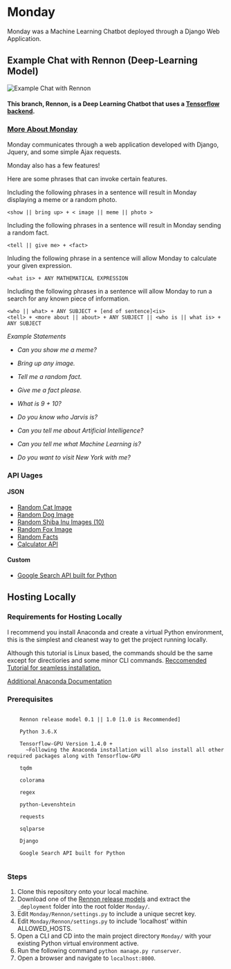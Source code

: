 # Monday 
Monday was a Machine Learning Chatbot deployed through a Django Web Application.

## Example Chat with Rennon (Deep-Learning Model)
![Example Chat with Rennon](https://i.imgur.com/TuKBZal.gif)

#### This branch, Rennon, is a Deep Learning Chatbot that uses a [Tensorflow backend](https://github.com/AfaqAnwar/Rennon).

### [More About Monday](https://github.com/AfaqAnwar/Monday/blob/rennon/Monday-Presentation.pdf)
Monday communicates through a web application developed with Django, Jquery, and some simple Ajax requests.

Monday also has a few features!

Here are some phrases that can invoke certain features.

Including the following phrases in a sentence will result in Monday displaying a meme or a random photo.

```
<show || bring up> + < image || meme || photo >
```

Including the following phrases in a sentence will result in Monday sending a random fact.

```
<tell || give me> + <fact>
```

Inluding the following phrase in a sentence will allow Monday to calculate your given expression.

```
<what is> + ANY MATHEMATICAL EXPRESSION
```

Including the following phrases in a sentence will allow Monday to run a search for any known piece of information.

```
<who || what> + ANY SUBJECT + [end of sentence]<is> 
<tell> + <more about || about> + ANY SUBJECT || <who is || what is> + ANY SUBJECT 
```

  _Example Statements_

  * _Can you show me a meme?_
  
  * _Bring up any image._
  
  * _Tell me a random fact._
  
  * _Give me a fact please._
  
  * _What is 9 + 10?_

  * _Do you know who Jarvis is?_

  * _Can you tell me about Artificial Intelligence?_

  * _Can you tell me what Machine Learning is?_
  
  * _Do you want to visit New York with me?_

### API Uages

#### JSON
 * [Random Cat Image](https://aws.random.cat/meow)
 * [Random Dog Image](https://random.dog/woof.json)
 * [Random Shiba Inu Images (10)](http://shibe.online/api/shibes?count=10&urls=true&httpsUrls=true)
 * [Random Fox Image](https://randomfox.ca/floof/)
 * [Random Facts](http://randomuselessfact.appspot.com/random.json?language=en)
 * [Calculator API](http://api.mathjs.org/)

#### Custom
 * [Google Search API built for Python](https://github.com/abenassi/Google-Search-API)

## Hosting Locally

### Requirements for Hosting Locally
I recommend you install Anaconda and create a virtual Python environment, this is the simplest and cleanest way to get the project running locally.

Although this tutorial is Linux based, the commands should be the same except for directiories and some minor CLI commands.
[Reccomended Tutorial for seamless installation.](https://www.pugetsystems.com/labs/hpc/Install-TensorFlow-with-GPU-Support-the-Easy-Way-on-Ubuntu-18-04-without-installing-CUDA-1170/)

[Additional Anaconda Documentation](https://docs.anaconda.com/anaconda/)

### Prerequisites
```

    Rennon release model 0.1 || 1.0 [1.0 is Recommended]

    Python 3.6.X

    Tensorflow-GPU Version 1.4.0 +  
      ~Following the Anaconda installation will also install all other required packages along with Tensorflow-GPU

    tqdm

    colorama

    regex

    python-Levenshtein

    requests
    
    sqlparse
    
    Django
    
    Google Search API built for Python 
    
```

### Steps
  1. Clone this repository onto your local machine.
  2. Download one of the [Rennon release models](https://www.github.com/AfaqAnwar/Rennon/releases) and extract the ```_deployment```      folder into the root folder ```Monday/```.
  3. Edit ```Monday/Rennon/settings.py``` to include a unique secret key.
  4. Edit ```Monday/Rennon/settings.py``` to include 'localhost' within ALLOWED_HOSTS.
  4. Open a CLI and CD into the main project directory ```Monday/``` with your existing Python virtual environment active.
  5. Run the following command ```python manage.py runserver```. 
  6. Open a browser and navigate to ```localhost:8000```.
